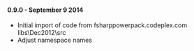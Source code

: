 #### 0.9.0 - September 9 2014
* Initial import of code from fsharppowerpack.codeplex.com libs\Dec2012\src
* Adjust namespace names

